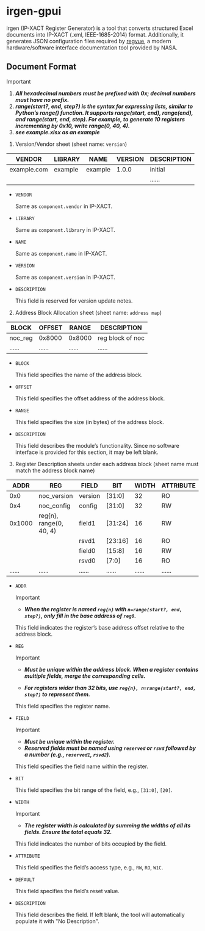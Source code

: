 # irgen-gpui

irgen (IP-XACT Register Generator) is a tool that converts structured Excel documents into IP-XACT (.xml, IEEE-1685-2014) format. Additionally, it generates JSON configuration files required by [regvue](https://github.com/nasa-jpl/regvue), a modern hardware/software interface documentation tool provided by NASA.

## Document Format

> [!important]
>
> 1. ***All hexadecimal numbers must be prefixed with 0x; decimal numbers must have no prefix.***
> 2. ***range(start?, end, step?) is the syntax for expressing lists, similar to Python’s range() function. It supports range(start, end), range(end), and range(start, end, step). For example, to generate 10 registers incrementing by 0x10, write range(0, 40, 4).***
> 3. ***see example.xlsx as an example***

1. Version/Vendor sheet (sheet name: `version`)

| VENDOR      | LIBRARY | NAME    | VERSION | DESCRIPTION |
| ----------- | ------- | ------- | ------- | ----------- |
| example.com | example | example | 1.0.0   | initial     |
|             |         |         |         | ......      |

  - `VENDOR`

    Same as `component.vendor` in IP-XACT.

  - `LIBRARY`

    Same as `component.library` in IP-XACT.

  - `NAME`

    Same as `component.name` in IP-XACT.

  - `VERSION`

    Same as `component.version` in IP-XACT.

  - `DESCRIPTION`

    This field is reserved for version update notes.

2. Address Block Allocation sheet (sheet name: `address map`)

| BLOCK   | OFFSET | RANGE  | DESCRIPTION      |
| ------- | ------ | ------ | ---------------- |
| noc_reg | 0x8000 | 0x8000 | reg block of noc |
| ......  | ...... | ...... | ......           |

  - `BLOCK`

    This field specifies the name of the address block.

  - `OFFSET`

    This field specifies the offset address of the address block.

  - `RANGE`

    This field specifies the size (in bytes) of the address block.

  - `DESCRIPTION`

    This field describes the module’s functionality. Since no software interface is provided for this section, it may be left blank.

3. Register Description sheets under each address block (sheet name must match the address block name)

| ADDR   | REG                     | FIELD   | BIT     | WIDTH  | ATTRIBUTE | DEFAULT    | DESCRIPTION |
| ------ | ----------------------- | ------- | ------- | ------ | --------- | ---------- | ----------- |
| 0x0    | noc_version             | version | [31:0]  | 32     | RO        | 0x20250101 | noc_version |
| 0x4    | noc_config              | config  | [31:0]  | 32     | RW        | 0x1        | noc_config  |
| 0x1000 | reg{n}, range(0, 40, 4) | field1  | [31:24] | 16     | RW        | 0x0        | example     |
|        |                         | rsvd1   | [23:16] | 16     | RO        | 0x0        |             |
|        |                         | field0  | [15:8]  | 16     | RW        | 0x0        |             |
|        |                         | rsvd0   | [7:0]   | 16     | RO        | 0x0        |             |
| ...... | ......                  | ......  | ......  | ...... | ......    | ......     | ......      |

  - `ADDR`

    > [!important]
    >
    > - ***When the register is named `reg{n}` with `n=range(start?, end, step?)`, only fill in the base address of `reg0`.***

    This field indicates the register’s base address offset relative to the address block.

  - `REG`

    > [!important]
    >
    > - ***Must be unique within the address block. When a register contains multiple fields, merge the corresponding cells.***
    >
    > - ***For registers wider than 32 bits, use `reg{n}, n=range(start?, end, step?)` to represent them.***

    This field specifies the register name.

  - `FIELD`

    > [!important]
    >
    > - ***Must be unique within the register.***
    > - ***Reserved fields must be named using `reserved` or `rsvd` followed by a number (e.g., `reserved1`, `rsvd2`).***

    This field specifies the field name within the register.

  - `BIT`

    This field specifies the bit range of the field, e.g., `[31:0]`, `[20]`.

  - `WIDTH`

    > [!important]
    >
    > - ***The register width is calculated by summing the widths of all its fields. Ensure the total equals 32.***

    This field indicates the number of bits occupied by the field.

  - `ATTRIBUTE`

    This field specifies the field’s access type, e.g., `RW`, `RO`, `W1C`.

  - `DEFAULT`

    This field specifies the field’s reset value.

  - `DESCRIPTION`

    This field describes the field. If left blank, the tool will automatically populate it with "No Description".
